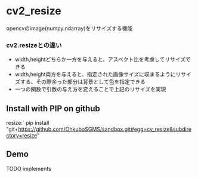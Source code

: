 # cv2_resize
opencvのimage(numpy.ndarray)をリサイズする機能

### cv2.resizeとの違い
* width,heightどちらか一方を与えると、アスペクト比を考慮してリサイズできる
* width,height両方を与えると、指定された画像サイズに収まるようにリサイズする、その際余った部分は背景として色を指定できる
* 一つの関数で引数の与え方を変えることで上記のリサイズを実現


## Install with PIP on github
resize:` pip install "git+https://github.com/OhkuboSGMS/sandbox.git#egg=cv_resize&subdirectory=resize"

## Demo

TODO implements
